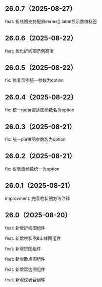 ## 26.0.7（2025-08-27）
feat: 折线图支持配置series[].label显示数值标签

## 26.0.6（2025-08-22）
feat: 优化折线图示例高度

## 26.0.5（2025-08-22）
fix: 修复示例统一参数为option

## 26.0.4（2025-08-22）
fix: 统一radar雷达图参数名为option

## 26.0.3（2025-08-21）
fix: 统一pie饼图参数名为option

## 26.0.2（2025-08-21）
fix: 仪表盘参数统一为option

## 26.0.1（2025-08-21）
improvment: 完善柱状图方法注释

## 26.0（2025-08-20）
feat: 新增折线图组件

feat: 新增柱状图&山峰图组件

feat: 新增饼图组件

feat: 新增散点图组件

feat: 新增雷达图组件

feat: 新增仪表台组件
